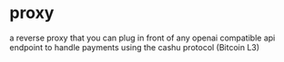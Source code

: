 # proxy

a reverse proxy that you can plug in front of any openai compatible api endpoint
to handle payments using the cashu protocol (Bitcoin L3)
